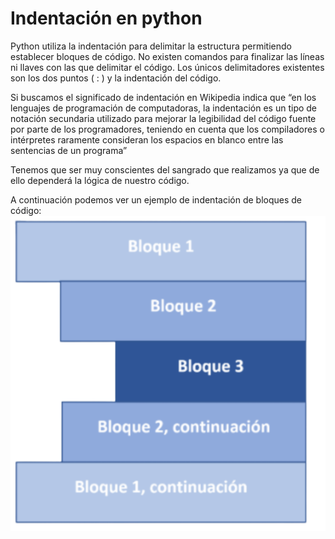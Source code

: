 # Indentación en python
Python utiliza la indentación para delimitar la estructura permitiendo establecer bloques de código. No existen comandos para finalizar las líneas ni llaves con las que delimitar el código. Los únicos delimitadores existentes son los dos puntos ( : ) y la indentación del código.

Si buscamos el significado de indentación en Wikipedia indica que  “en los lenguajes de programación de computadoras, la indentación es un tipo de notación secundaria utilizado para mejorar la legibilidad del código fuente por parte de los programadores, teniendo en cuenta que los compiladores o intérpretes raramente consideran los espacios en blanco entre las sentencias de un programa”  

Tenemos que ser muy conscientes del sangrado que realizamos ya que de ello dependerá la lógica de nuestro código. 

A continuación podemos ver un ejemplo de indentación de bloques de código:
![i](identacion_e.png)